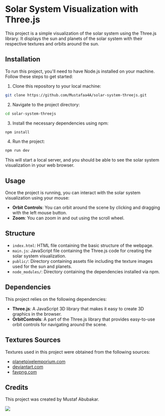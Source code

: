 # Solar System Visualization with Three.js

This project is a simple visualization of the solar system using the Three.js library. It displays the sun and planets of the solar system with their respective textures and orbits around the sun.

## Installation

To run this project, you'll need to have Node.js installed on your machine. Follow these steps to get started:

1. Clone this repository to your local machine:

```bash
git clone https://github.com/Mustafaa4A/solar-system-threejs.git
```

2. Navigate to the project directory:

```bash
cd solar-system-threejs
```

3. Install the necessary dependencies using npm:

```bash
npm install
```

4. Run the project:

```bash
npm run dev
```

This will start a local server, and you should be able to see the solar system visualization in your web browser.

## Usage

Once the project is running, you can interact with the solar system visualization using your mouse:

- **Orbit Controls**: You can orbit around the scene by clicking and dragging with the left mouse button.
- **Zoom**: You can zoom in and out using the scroll wheel.

## Structure

- `index.html`: HTML file containing the basic structure of the webpage.
- `main.js`: JavaScript file containing the Three.js code for creating the solar system visualization.
- `public/`: Directory containing assets file including the texture images used for the sun and planets.
- `node_modules/`: Directory containing the dependencies installed via npm.

## Dependencies

This project relies on the following dependencies:

- **Three.js**: A JavaScript 3D library that makes it easy to create 3D graphics in the browser.
- **OrbitControls**: A part of the Three.js library that provides easy-to-use orbit controls for navigating around the scene.

## Textures Sources

Textures used in this project were obtained from the following sources:

<ul>
<li><a href="http://planetpixelemporium.com/mercury.html" target="_blank">planetpixelemporium.com</a></li>
<li>
<a href="https://www.deviantart.com/niko22966/art/Rings-of-Saturn-419585311" target="_blank">deviantart.com</a>
</li>
<li>
<a href="https://favpng.com/png_view/uranus-the-trooth-texture-mapping-planet-mykolaiv-png/0rw9hFBt" target="_blank">favpng.com</a>
</li>
</ul>

## Credits

This project was created by Mustaf Abubakar.

<image src="./public/solarsytstem.gif">
